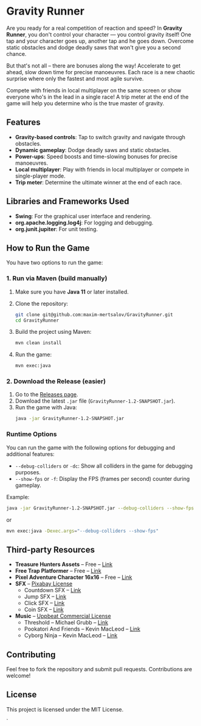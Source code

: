 # Gravity Runner

Are you ready for a real competition of reaction and speed? In **Gravity Runner**, you don't control your character — you control gravity itself! One tap and your character goes up, another tap and he goes down. Overcome static obstacles and dodge deadly saws that won't give you a second chance.

But that's not all – there are bonuses along the way! Accelerate to get ahead, slow down time for precise manoeuvres. Each race is a new chaotic surprise where only the fastest and most agile survive.

Compete with friends in local multiplayer on the same screen or show everyone who's in the lead in a single race! A trip meter at the end of the game will help you determine who is the true master of gravity.

## Features
- **Gravity-based controls**: Tap to switch gravity and navigate through obstacles.
- **Dynamic gameplay**: Dodge deadly saws and static obstacles.
- **Power-ups**: Speed boosts and time-slowing bonuses for precise manoeuvres.
- **Local multiplayer**: Play with friends in local multiplayer or compete in single-player mode.
- **Trip meter**: Determine the ultimate winner at the end of each race.

## Libraries and Frameworks Used
- **Swing**: For the graphical user interface and rendering.
- **org.apache.logging.log4j**: For logging and debugging.
- **org.junit.jupiter**: For unit testing.

## How to Run the Game

You have two options to run the game:

### 1. Run via Maven (build manually)

1. Make sure you have **Java 11** or later installed.
2. Clone the repository:
   ```bash
   git clone git@github.com:maxim-mertsalov/GravityRunner.git
   cd GravityRunner
    ```

3. Build the project using Maven:
    ```bash
    mvn clean install
   ```

4. Run the game:
    ```bash
    mvn exec:java
   ```

### 2. Download the Release (easier)

1. Go to the [Releases page](https://github.com/maxim-mertsalov/GravityRunner/releases).
2. Download the latest `.jar` file (`GravityRunner-1.2-SNAPSHOT.jar`).
3. Run the game with Java:
   ```bash
   java -jar GravityRunner-1.2-SNAPSHOT.jar
   ```

### Runtime Options

You can run the game with the following options for debugging and additional features:

- `--debug-colliders` or `-dc`: Show all colliders in the game for debugging purposes.
- `--show-fps` or `-f`: Display the FPS (frames per second) counter during gameplay.

Example:
```bash
java -jar GravityRunner-1.2-SNAPSHOT.jar --debug-colliders --show-fps
```
or
```bash
mvn exec:java -Dexec.args="--debug-colliders --show-fps"
```

## Third-party Resources

- **Treasure Hunters Assets** – Free – [Link](https://pixelfrog-assets.itch.io/treasure-hunters)
- **Free Trap Platformer** – Free – [Link](https://bdragon1727.itch.io/free-trap-platformer)
- **Pixel Adventure Character 16x16** – Free – [Link](https://bdragon1727.itch.io/pixel-character-16x16)
- **SFX** – [Pixabay License](https://pixabay.com/service/license-summary)
   - Countdown SFX – [Link](https://pixabay.com/sound-effects/countdown-sound-effect-8-bit-151797)
   - Jump SFX – [Link](https://pixabay.com/sound-effects/pixel-jump-319167)
   - Click SFX – [Link](https://pixabay.com/sound-effects/retro-click-236673)
   - Coin SFX – [Link](https://pixabay.com/sound-effects/retro-coin-2-236685)
- **Music** – [Uppbeat Commercial License](https://uppbeat.io/commercial-licenses)
   - Threshold – Michael Grubb – [Link](https://uppbeat.io/track/michael-grubb/threshold)
   - Pookatori And Friends – Kevin MacLeod – [Link](https://uppbeat.io/track/kevin-macleod/pookatori-and-friends)
   - Cyborg Ninja – Kevin MacLeod – [Link](https://uppbeat.io/track/kevin-macleod/cyborg-ninja)

## Contributing

Feel free to fork the repository and submit pull requests. Contributions are welcome!

## License

This project is licensed under the MIT License.

`